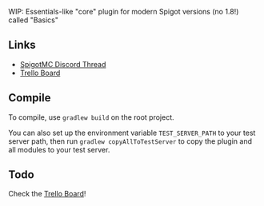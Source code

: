 WIP: Essentials-like "core" plugin for modern Spigot versions (no 1.8!) called "Basics"

## Links
- [SpigotMC Discord Thread](https://discord.com/channels/690411863766466590/1196562355912446094)
- [Trello Board](https://trello.com/b/QjvNuXEO/basics)

## Compile
To compile, use `gradlew build` on the root project.

You can also set up the environment variable `TEST_SERVER_PATH` to your test server path,
then run `gradlew copyAllToTestServer` to copy the plugin and all modules to your test server.

## Todo
Check the [Trello Board](https://trello.com/b/QjvNuXEO/basics)!